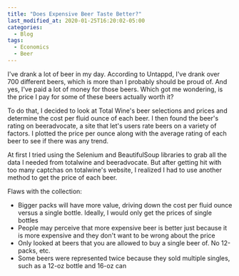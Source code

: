 ```yaml
---
title: "Does Expensive Beer Taste Better?"
last_modified_at: 2020-01-25T16:20:02-05:00
categories:
  - Blog
tags:
  - Economics
  - Beer
---
```


I've drank a lot of beer in my day. According to Untappd, I've drank over 700 different beers, which is more than I probably should be proud of. And yes, I've paid a lot of money for those beers. Which got me wondering, is the price I pay for some of these beers actually worth it?

To do that, I decided to look at Total Wine's beer selections and prices and determine the cost per fluid ounce of each beer. I then found the beer's rating on beeradvocate, a site that let's users rate beers on a variety of factors. I plotted the price per ounce along with the average rating of each beer to see if there was any trend. 

At first I tried using the Selenium and BeautifulSoup libraries to grab all the data I needed from totalwine and beeradvocate. But after getting hit with too many captchas on totalwine's website, I realized I had to use another method to get the price of each beer.

Flaws with the collection: 
* Bigger packs will have more value, driving down the cost per fluid ounce versus a single bottle. Ideally, I would only get the prices of single bottles
* People may perceive that more expensive beer is better just because it is more expensive and they don't want to be wrong about the price
* Only looked at beers that you are allowed to buy a single beer of. No 12-packs, etc.
* Some beers were represented twice because they sold multiple singles, such as a 12-oz bottle and 16-oz can